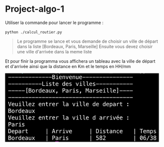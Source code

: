 # Project-algo-1

Utiliser la commande pour lancer le programme :

```
python ./calcul_routier.py
```

>Le programme se lance et vous demande de choisir un ville de départ dans la liste 
>[Bordeaux, Paris, Marseille]
>Ensuite vous devez choisir une ville d'arrivée dans la meme liste

Et pour finir la programma vous affichera un tableau avec la ville de départ et d'arrivée ainsi que la distance en Km et le temps en HH/mm

![script](/script.png)